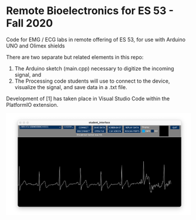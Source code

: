 # Remote Bioelectronics for ES 53 - Fall 2020

Code for EMG / ECG labs in remote offering of ES 53, for use with Arduino UNO and Olimex shields

There are two separate but related elements in this repo:

1. The Arduino sketch (main.cpp) necessary to digitize the incoming signal, and
2. The Processing code students will use to connect to the device, visualize the signal, and save data in a .txt file.  

Development of [1] has taken place in Visual Studio Code within the PlatformIO extension.


![student interface](img/screenshot.png)
